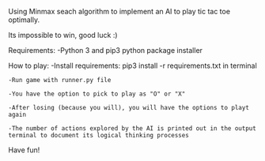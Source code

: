 Using Minmax seach algorithm to implement an AI to play tic tac toe optimally. 

Its impossible to win, good luck :)

Requirements: 
    -Python 3 and pip3 python package installer

How to play:
    -Install requirements: pip3 install -r requirements.txt in terminal
    
    -Run game with runner.py file
    
    -You have the option to pick to play as "O" or "X"
    
    -After losing (because you will), you will have the options to playt again
    
    -The number of actions explored by the AI is printed out in the output terminal to document its logical thinking processes

Have fun!
